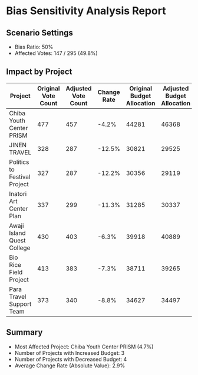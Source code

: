 # Bias Sensitivity Analysis Report

## Scenario Settings

- Bias Ratio: 50%
- Affected Votes: 147 / 295 (49.8%)

## Impact by Project

| Project | Original Vote Count | Adjusted Vote Count | Change Rate | Original Budget Allocation | Adjusted Budget Allocation | Change Rate |
|------------|------------|------------|------------|------------|------------|------------|
| Chiba Youth Center PRISM | 477 | 457 | -4.2% | 44281 | 46368 | 4.7% |
| JINEN TRAVEL | 328 | 287 | -12.5% | 30821 | 29525 | -4.2% |
| Politics to Festival Project | 327 | 287 | -12.2% | 30356 | 29119 | -4.1% |
| Inatori Art Center Plan | 337 | 299 | -11.3% | 31285 | 30337 | -3.0% |
| Awaji Island Quest College | 430 | 403 | -6.3% | 39918 | 40889 | 2.4% |
| Bio Rice Field Project | 413 | 383 | -7.3% | 38711 | 39265 | 1.4% |
| Para Travel Support Team | 373 | 340 | -8.8% | 34627 | 34497 | -0.4% |

## Summary

- Most Affected Project: Chiba Youth Center PRISM (4.7%)
- Number of Projects with Increased Budget: 3
- Number of Projects with Decreased Budget: 4
- Average Change Rate (Absolute Value): 2.9%

